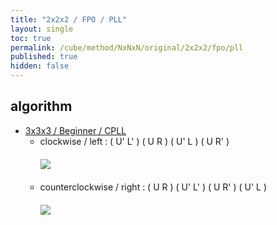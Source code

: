 ```yaml
---
title: "2x2x2 / FPO / PLL"
layout: single
toc: true
permalink: /cube/method/NxNxN/original/2x2x2/fpo/pll
published: true
hidden: false
---
```


<head>
  <base target="_blank">
  <style>
    img {
      max-width:150px;
    }
    .img-wrapper {
      margin: 20px 0px;
    }
  </style>
</head>



## algorithm

- [3x3x3 / Beginner / CPLL](/cube/method/NxNxN/original/3x3x3/beginner/cpll)
  - clockwise / left : ( U' L' ) ( U R ) ( U' L ) ( U R' )
    <div class="img-wrapper">
      <a href="https://alpha.twizzle.net/edit/?puzzle=2x2x2&setup-anchor=end&stickering=PLL&alg=U%27+L%27+U+R+U%27+L+U+R%27">
        <img src="https://user-images.githubusercontent.com/92285528/215317611-409ec13e-14df-43e6-ad34-f74d4f450db4.png">
      </a>
    </div>
  - counterclockwise / right : ( U R ) ( U' L' ) ( U R' ) ( U' L )
    <div class="img-wrapper">
      <a href="https://alpha.twizzle.net/edit/?puzzle=2x2x2&setup-anchor=end&stickering=PLL&alg=U+R+U%27+L%27+U+R%27+U%27+L">
        <img src="https://user-images.githubusercontent.com/92285528/215317721-827a6e7c-6d7f-4056-82db-2c5710ec7b3c.png">
      </a>
    </div>
